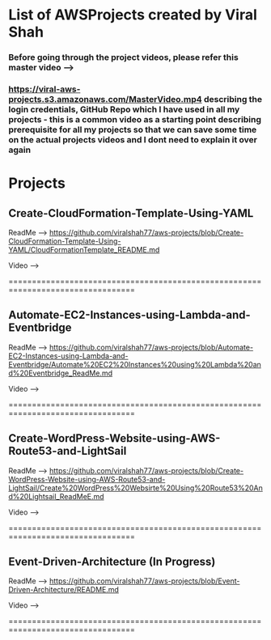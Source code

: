 # List of AWSProjects created by Viral Shah

### Before going through the project videos, please refer this master video --> 
### https://viral-aws-projects.s3.amazonaws.com/MasterVideo.mp4 describing the login credentials, GitHub Repo which I have used in all my projects - this is a common video as a starting point describing prerequisite for all my projects so that we can save some time on the actual projects videos and I dont need to explain it over again 

# Projects 

## Create-CloudFormation-Template-Using-YAML
ReadMe --> https://github.com/viralshah77/aws-projects/blob/Create-CloudFormation-Template-Using-YAML/CloudFormationTemplate_README.md

Video --> 

=================================================================================

## Automate-EC2-Instances-using-Lambda-and-Eventbridge
ReadMe --> https://github.com/viralshah77/aws-projects/blob/Automate-EC2-Instances-using-Lambda-and-Eventbridge/Automate%20EC2%20Instances%20using%20Lambda%20and%20Eventbridge_ReadMe.md

Video --> 

=================================================================================

## Create-WordPress-Website-using-AWS-Route53-and-LightSail
ReadMe -->  https://github.com/viralshah77/aws-projects/blob/Create-WordPress-Website-using-AWS-Route53-and-LightSail/Create%20WordPress%20Websirte%20Using%20Route53%20And%20Lightsail_ReadMeE.md

Video --> 

=================================================================================

## Event-Driven-Architecture (In Progress)
ReadMe --> https://github.com/viralshah77/aws-projects/blob/Event-Driven-Architecture/README.md

Video --> 

=================================================================================

